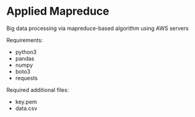 # Applied Mapreduce

Big data processing via mapreduce-based algorithm using AWS servers

Requirements:
- python3
- pandas
- numpy
- boto3
- requests

Required additional files:
- key.pem
- data.csv
